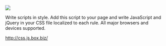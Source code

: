 <img src="http://css.js.box.biz/images/css.js.2.png" />

Write scripts in style. Add this script to your page and write JavaScript and jQuery in your CSS file localized to each rule. All major browsers and devices supported.


http://css.js.box.biz/
